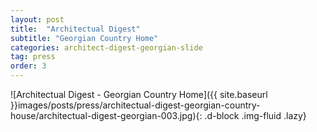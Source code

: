```yaml
---
layout: post
title:  "Architectual Digest"
subtitle: "Georgian Country Home"
categories: architect-digest-georgian-slide
tag: press
order: 3
---
```


![Architectual Digest - Georgian Country Home]({{ site.baseurl }}images/posts/press/architectual-digest-georgian-country-house/architectual-digest-georgian-003.jpg){: .d-block .img-fluid .lazy}
